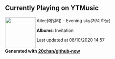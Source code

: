 ## Currently Playing on YTMusic

[<img align="left" width="100" src="https://lh3.googleusercontent.com/QeOwoe96So_3-x07t1cvIjyFKBWm5W6YCmq_cKW_xxgiTrcuj6sOYfZGsr0euSrgCJnsevdp5RuMpiGa">](https://music.youtube.com/channel/UCrBP154FanZWf4D8oItOZyQ)

Ailee(에일리) - Evening sky(저녁 하늘)

**Albums**: Invitation

Last updated at 08/10/2020 14:57

#### Generated with [20chan/github-now](https://github.com/20chan/github-now)


<!--
**20chan/20chan** is a ✨ _special_ ✨ repository because its `README.md` (this file) appears on your GitHub profile.

Here are some ideas to get you started:

- 🔭 I’m currently working on ...
- 🌱 I’m currently learning ...
- 👯 I’m looking to collaborate on ...
- 🤔 I’m looking for help with ...
- 💬 Ask me about ...
- 📫 How to reach me: ...
- 😄 Pronouns: ...
- ⚡ Fun fact: ...
-->
